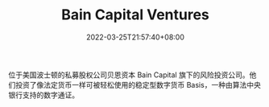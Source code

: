 ﻿---
weight: 
title: "Bain Capital Ventures"
description: "位于美国波士顿的私募股权公司贝恩资本 Bain Capital 旗下的风险投资公司"
date: 2022-03-25T21:57:40+08:00
lastmod: 2022-03-25T16:45:40+08:00
draft: false
authors: ["Metabd"]
featuredImage: "bain-capital-ventures.jpg"
link: ""
tags: ["投资机构","Bain Capital Ventures"]
categories: ["navigation"]
navigation: ["投资机构"]
lightgallery: true
toc: true
pinned: false
recommend: false
recommend1: false
---
位于美国波士顿的私募股权公司贝恩资本 Bain Capital 旗下的风险投资公司。他们投资了像法定货币一样可被轻松使用的稳定型数字货币 Basis，一种由算法中央银行支持的数字通证。

